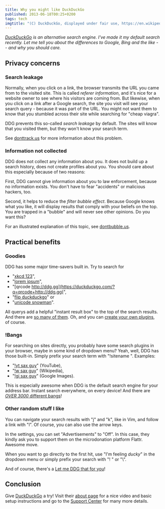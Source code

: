 ```yaml
---
title: Why you might like DuckDuckGo
published: 2013-06-18T00:25+0200
tags: tech
imgtitle: "(C) DuckDuckGo, displayed under fair use, https://en.wikipedia.org/wiki/File:DuckDuckGo_Logo_(mid_2014).svg"
---
```


*[DuckDuckGo](https://duckduckgo.com) is an alternative search engine. I've made it my default search recently. Let me tell you about the differences to Google, Bing and the like -- and why you should care.*

## Privacy concerns

### Search leakage

Normally, when you click on a link, the browser transmits the URL you came from to the visited site. This is called *referer information*, and it's nice for a website owner to see where his visitors are coming from. But likewise, when you click on a link after a Google search, the site you visit will see your search query - because it was part of the URL. You might not want them to know that you stumbled across their site while searching for "cheap viagra".

DDG prevents this so-called *search leakage* by default. The sites will know that you visited them, but they won't know your search term.

See [donttrack.us](http://donttrack.us/) for more information about this problem.

### Information not collected

DDG does not collect any information about you. It does not build up a search history, does not create profiles about you. You should care about this especially because of two reasons:

First, DDG cannot give information about you to law enforcement, because no information exists. You don't have to fear "accidents" or malicious hackers, too.

Second, it helps to reduce the *filter bubble effect*. Because Google knows what you like, it will display results that comply with your beliefs on the top. You are trapped in a "bubble" and will never see other opinions. Do you want this?

For an illustrated explanation of this topic, see [dontbubble.us](http://dontbubble.us/).

## Practical benefits

### Goodies

DDG has some major time-savers built in. Try to search for

- "[xkcd 123](https://duckduckgo.com/?q=xkcd+123)",
- "[lorem ipsum](https://duckduckgo.com/?q=lorem+ipsum)",
- "[qrcode http://ddg.gg](https://duckduckgo.com/?q=qrcode+http://ddg.gg)",
- "[flip duckduckgo](https://duckduckgo.com/?q=flip+duckduckgo)" or
- "[unicode snowman](https://duckduckgo.com/?q=unicode+snowman)".

All querys add a helpful "instant result box" to the top of the search results. And there are [so many of them](https://duckduckgo.com/goodies). Oh, and you can [create your own plugins](http://duckduckhack.com/), of course.

### !Bangs

For searching on sites directly, you probably have some search plugins in your browser, maybe in some kind of dropdown menu? Yeah, well, DDG has those built-in. Simply prefix your search term with "!sitename ". Examples:

- "[!yt sax guy](https://duckduckgo.com/?q=!yt+sax+guy)" (YouTube),
- "[!w sax guy](https://duckduckgo.com/?q=!w+sax+guy)" (Wikipedia),
- "[!gi sax guy](https://duckduckgo.com/?q=!gi+sax+guy)" (Google Images).

This is especially awesome when DDG is the default search engine for your address bar. Instant search everywhere, on every device! And there are [*OVER 3000* different bangs](https://duckduckgo.com/bang.html)!

### Other random stuff I like

You can navigate your search results with "j" and "k", like in Vim, and follow a link with "l". Of course, you can also use the arrow keys.

In the settings, you can set "Advertisements" to "Off". In this case, they kindly ask you to support them on the microdonation platform Flattr. Awesome move.

When you want to go directly to the first hit, use "I'm feeling *ducky*" in the dropdown menu or simply prefix your search with "! " or "\\".

And of course, there's a [Let me DDG that for you](http://lmddgtfy.net)!

## Conclusion

Give [DuckDuckGo](https://duckduckgo.com/) a try! Visit their [about page](https://duckduckgo.com/about) for a nice video and basic setup instructions and go to the [Support Center](http://help.duckduckgo.com/) for many more details.
